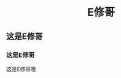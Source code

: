 <!-- ---
page: true
sidebar: true
--- -->

<style>
/*markdown 代码样式*/
tt, code, kbd, samp {
font-family: consolas;
}
.prettyprint, pre.prettyprint {
background-color:#272822;
border:1px solid #272822;
overflow: hidden;
margin:10px0;
font-family:Helvetica,"Hiragino Sans GB","微软雅黑","Microsoft YaHei UI",SimSun,SimHei, arial, sans-serif;
}
.prettyprint.linenums, pre.prettyprint.linenums {
-webkit-box-shadow: inset 40px00#39382E, inset 41px 0 0 #464741;
-moz-box-shadow: inset 40px00#39382E, inset 41px 0 0 #464741;
box-shadow: inset 40px00#39382E, inset 41px 0 0 #464741;
}
.prettyprint.linenums ol, pre.prettyprint.linenums ol {
padding-left:28px!important;
margin:0000px;
}
.prettyprint.linenums ol li, pre.prettyprint.linenums ol li {
padding-left:12px;
color:#bebec5;
line-height:20px;
margin-left:0;
margin:5px;
list-style:decimal;
}
.prettyprint .com {
color:#93a1a1;
}
.prettyprint .lit {
color:#AE81FF;
}
.prettyprint .pun,.prettyprint .opn,.prettyprint .clo {
color:#F8F8F2;
}
.prettyprint .fun {
color:#dc322f;
}
.prettyprint .str,.prettyprint .atv {
color:#E6DB74;
}
.prettyprint .kwd,.prettyprint .tag {
color:#F92659;
}
.prettyprint .typ,.prettyprint .atn,.prettyprint .dec,.prettyprint .var{
color:#A6E22E;
}
.prettyprint .pln {
color:#66D9EF;
</style>
<h1 align="center">E修哥</h1>

##  这是E修哥
###  这是E修哥
这是E修哥哦

